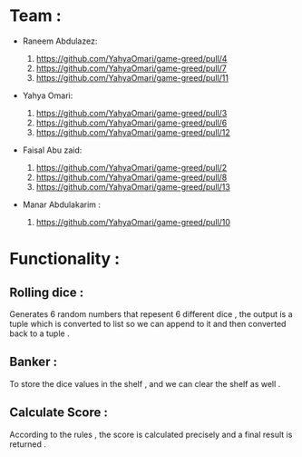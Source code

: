 # Team : 

- Raneem Abdulazez:
    1. https://github.com/YahyaOmari/game-greed/pull/4
    2. https://github.com/YahyaOmari/game-greed/pull/7
    3. https://github.com/YahyaOmari/game-greed/pull/11

- Yahya Omari:
    1. https://github.com/YahyaOmari/game-greed/pull/3
    2. https://github.com/YahyaOmari/game-greed/pull/6
    2. https://github.com/YahyaOmari/game-greed/pull/12


- Faisal Abu zaid:
    1. https://github.com/YahyaOmari/game-greed/pull/2
    2. https://github.com/YahyaOmari/game-greed/pull/8
    3. https://github.com/YahyaOmari/game-greed/pull/13

    
- Manar Abdulakarim :
    1. https://github.com/YahyaOmari/game-greed/pull/10 


# Functionality :

## Rolling dice :
Generates 6 random numbers that repesent 6 different dice , the output is a tuple which is converted to list so we can append to it and then converted back to a tuple .

## Banker :
To store the dice values in the shelf , and we can clear the shelf as well .

## Calculate Score : 
According to the rules , the score is calculated precisely and a final result is returned .


